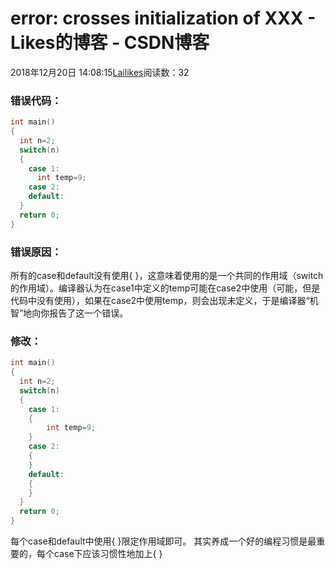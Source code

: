 # error:   crosses initialization of XXX - Likes的博客 - CSDN博客
2018年12月20日 14:08:15[Lailikes](https://me.csdn.net/songchuwang1868)阅读数：32
### 错误代码：
```cpp
int main()
{
  int n=2;
  switch(n)
  {
    case 1:
      int temp=9;
    case 2:
    default:
  }
  return 0;
}
```
### 错误原因：
所有的case和default没有使用{ }，这意味着使用的是一个共同的作用域（switch的作用域）。编译器认为在case1中定义的temp可能在case2中使用（可能，但是代码中没有使用），如果在case2中使用temp，则会出现未定义，于是编译器“机智”地向你报告了这一个错误。
### 修改：
```cpp
int main()
{
  int n=2;
  switch(n)
  {
    case 1:
    {
        int temp=9;
    }
    case 2:
    {
    }
    default:
    {
    }
  }
  return 0;
}
```
每个case和default中使用{ }限定作用域即可。
其实养成一个好的编程习惯是最重要的，每个case下应该习惯性地加上{ }

